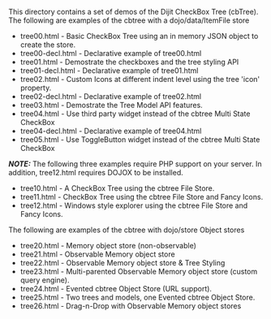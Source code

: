 This directory contains a set of demos of the Dijit CheckBox Tree (cbTree).
The following are examples of the cbtree with a dojo/data/ItemFile store

* tree00.html - Basic CheckBox Tree using an in memory JSON object to create the store.
* tree00-decl.html - Declarative example of tree00.html
* tree01.html - Demostrate the checkboxes and the tree styling API
* tree01-decl.html - Declarative example of tree01.html
* tree02.html - Custom Icons at different indent level using the tree 'icon' property.
* tree02-decl.html - Declarative example of tree02.html
* tree03.html - Demostrate the Tree Model API features.
* tree04.html - Use third party widget instead of the cbtree Multi State CheckBox
* tree04-decl.html - Declarative example of tree04.html
* tree05.html - Use ToggleButton widget instead of the cbtree Multi State CheckBox

***NOTE:*** The following three examples require PHP support on your server. In addition, tree12.html
requires DOJOX to be installed.

* tree10.html - A CheckBox Tree using the cbtree File Store.
* tree11.html - CheckBox Tree using the cbtree File Store and Fancy Icons.
* tree12.html - Windows style explorer using the cbtree File Store and Fancy Icons.

The following are examples of the cbtree with dojo/store Object stores

* tree20.html - Memory object store (non-observable)
* tree21.html - Observable Memory object store
* tree22.html - Observable Memory object store & Tree Styling
* tree23.html - Multi-parented Observable Memory object store (custom query engine).
* tree24.html - Evented cbtree Object Store (URL support).
* tree25.html - Two trees and models, one Evented cbtree Object Store.
* tree26.html - Drag-n-Drop with Observable Memory object stores
